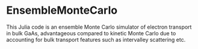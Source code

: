 # EnsembleMonteCarlo
This Julia code is an ensemble Monte Carlo simulator of electron transport in bulk GaAs, advantageous compared to kinetic Monte Carlo due to accounting for bulk transport features such as intervalley scattering etc.
